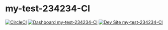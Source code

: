# my-test-234234-CI

[![CircleCI](https://circleci.com/gh/populist/my-test-234234-CI.svg?style=shield)](https://circleci.com/gh/populist/my-test-234234-CI)
[![Dashboard my-test-234234-CI](https://img.shields.io/badge/dashboard-my_test_234234_CI-yellow.svg)](https://dashboard.pantheon.io/sites/a6157ed5-4051-482f-9bae-eb0c6f1b58d3#dev/code)
[![Dev Site my-test-234234-CI](https://img.shields.io/badge/site-my_test_234234_CI-blue.svg)](http://dev-my-test-234234-CI.pantheonsite.io/)